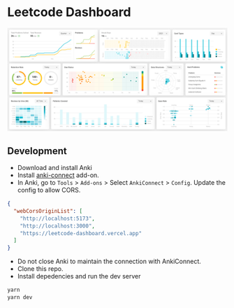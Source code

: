 # Leetcode Dashboard

![leetcode-dashboard-charts](./images/image.png)

## Development

- Download and install Anki
- Install [anki-connect](https://ankiweb.net/shared/info/2055492159) add-on.
- In Anki, go to `Tools` > `Add-ons` > Select `AnkiConnect` > `Config`. Update the config to allow CORS.

```json
{
  "webCorsOriginList": [
    "http://localhost:5173",
    "http://localhost:3000",
    "https://leetcode-dashboard.vercel.app"
  ]
}
```

- Do not close Anki to maintain the connection with AnkiConnect.
- Clone this repo.
- Install depedencies and run the dev server

```bash
yarn
yarn dev
```

<!--
--UI

https://dribbble.com/shots/20325736-Sales-Components


--Features

Factor:
- Number of problems
- Number of reviews
- Difficulty (Easy, Medium, Hard)
- Pattern (DP, BFS, DFS, etc.)
- Due status (due, near due, not due)
- Card type (new, learning, review, young, mature)
- Ease rate (total score of Again, Hard, Good, Easy)
- Retention rate

Data Structures (Sorted by most common in interviews)
- Array
- String
- Hash Table
- Linked List
- Stack
- Matrix
- Tree
  - Binary Tree
  - Trie
- Heap
- Graph
  - Advanced Graph

Algorithm (Sorted by most common in interviews)
- DFS
- BFS
- Binary Search
- Two pointers
- Sliding window
- Prefix Sum
- Backtracking
- DP
 - DP 2D
- Greedy
- Intervals
- Math & Geometry
- Bit Manipulation
- Sorting

All Charts
- Highlight nodes today, this week, this month
- Click on data point
  - Show list of problems | Show single problem
    - See problem detail

LC solved over time
+ Line chart
+ Filter
  + Date: week, month, quarter, year, all
+ Summary: Total solved (increase this week), Total reviews (increase this week)
+ X: time
+ Y: number of LC solved
+ Tooltip
  - Synchronized tooltip on 2 smaller charts
- Lines:
  + Difficulty (Easy, Medium, Hard)
  * Estimated deadlines https://nivo.rocks/storybook/?path=/story/line--highlighting-negative-values

Card type over time
+ Bar
+ X: time
+ Y: Number of card type in stack (new, learning, review)
+ Filter
+ Tooltip

Review Result (Ease rate)
+ SwarmPlot
+ X: card types
+ Y: ease rate
- Hover on each dot to highlight preview reviews, future deadlines on calendar chart

Revision History
+ Calendar
+ Each cell represents a day
+ Color shade: number of LC solved
+ 2 charts: new problems and reviews
+ Tooltip: number of LC solved
+ Streak days stats
  - Tooltip to explain total number
+ Add due date as red square in the future

Hard problems Table
+ Click to see full table
+ Display upcoming leetcode problems

Heatmap
+ Show correlation between number of reviews and review hours
+ Add title
+ Add date filter
+ Add tooltip

ScatterPlot
+ Due Status
+ Dot color: Due status
+ X: Due date distance
+ Y: AC Rate
+ Filter
- Tooltip

Current retention rate: In circle percentage
- Easy: percentage
- Medium: percentage
- Hard: percentage
- Overall: percentage

Patterns covered
+ Stacked bar chart
+ X: pattern
+ Stack item: Card type
+ Y: Number of reviews
+ Color: card type (new, learning, review)
+ Tooltip

 -->
